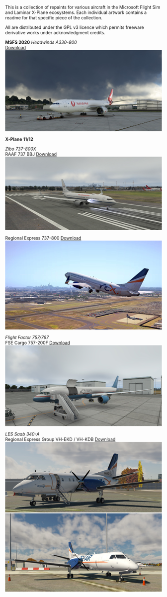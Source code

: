 This is a collection of repaints for various aircraft in the Microsoft Flight Sim and Laminar X-Plane ecosystems. Each individual artwork contains a readme for that specific piece of the collection.

All are distributed under the GPL v3 licence which permits freeware derivative works under acknowledgment credits.

**MSFS 2020**
*Headwinds A330-900*<br>
[Download](https://flightsim.to/file/63434/qantas-freight-a330-900-vh-ebf/)
![VH-EBF](https://github.com/N1K340/FS-Aircraft-Repaints/blob/main/Headwinds%20A330/Qantas%20Freight%20EBF/images/EBF_3.jpg)

**X-Plane 11/12**

*Zibo 737-800X*<br>
RAAF 737 BBJ
[Download](https://github.com/N1K340/FS-Aircraft-Repaints/releases/tag/XP-Zibo-RAAF)
![A36-001](https://github.com/N1K340/FS-Aircraft-Repaints/blob/main/Zibo%20737-800/RAAF%20737%20BBJ/pic/A36-001.jpg)

Regional Express 737-800
[Download](https://github.com/N1K340/FS-Aircraft-Repaints/releases/tag/XP-Zibo-Rex)
![VH-RQC](https://github.com/N1K340/FS-Aircraft-Repaints/blob/main/Zibo%20737-800/Rex%20737-800/pic/VH-RQC.JPG)

*Flight Factor 757/767*<br>
FSE Cargo 757-200F
[Download](https://github.com/N1K340/FS-Aircraft-Repaints/releases/tag/XP-FF757-FSEcargo)
![B757-200F](https://github.com/N1K340/FS-Aircraft-Repaints/blob/main/FF%20757/FSE%20Cargo%20757-200F/pic/757-200F.jpg)

*LES Saab 340-A*<br>
Regional Express Group VH-EKD / VH-KDB
[Download](https://github.com/N1K340/FS-Aircraft-Repaints/releases/tag/LES-Rex)
![VH-EKD](https://github.com/N1K340/FS-Aircraft-Repaints/blob/main/LES%20340/Rex%20Group/pic/EKD2.jpg)
![VH-KDB](https://github.com/N1K340/FS-Aircraft-Repaints/blob/main/LES%20340/Rex%20Group/pic/KDB1.jpg)
